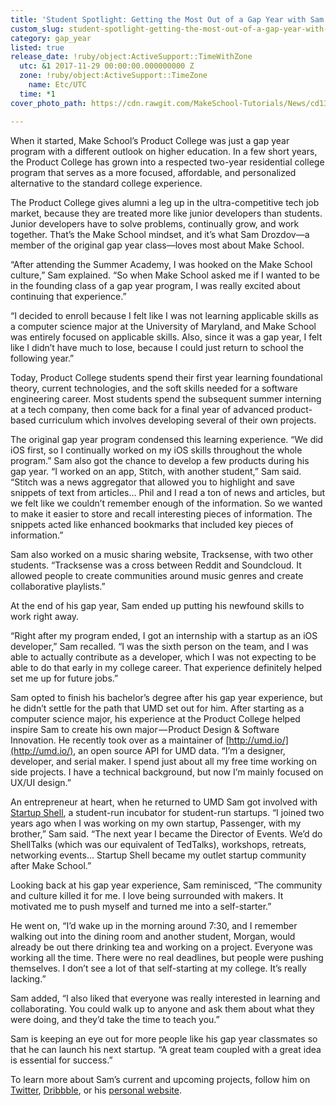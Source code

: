 ```yaml
---
title: 'Student Spotlight: Getting the Most Out of a Gap Year with Sam Drozdov'
custom_slug: student-spotlight-getting-the-most-out-of-a-gap-year-with-samdrozdov
category: gap_year
listed: true
release_date: !ruby/object:ActiveSupport::TimeWithZone
  utc: &1 2017-11-29 00:00:00.000000000 Z
  zone: !ruby/object:ActiveSupport::TimeZone
    name: Etc/UTC
  time: *1
cover_photo_path: https://cdn.rawgit.com/MakeSchool-Tutorials/News/cd13fbe9602d8dead46bc7356ac5936cff5ad3e0//76b05320-b141-43ae-a810-9a3d7160908d/cover_photo.jpeg

---
```

When it started, Make School’s Product College was just a gap year program with a different outlook on higher education. In a few short years, the Product College has grown into a respected two-year residential college program that serves as a more focused, affordable, and personalized alternative to the standard college experience.

The Product College gives alumni a leg up in the ultra-competitive tech job market, because they are treated more like junior developers than students. Junior developers have to solve problems, continually grow, and work together. That’s the Make School mindset, and it’s what Sam Drozdov―a member of the original gap year class―loves most about Make School.

“After attending the Summer Academy, I was hooked on the Make School culture,” Sam explained. “So when Make School asked me if I wanted to be in the founding class of a gap year program, I was really excited about continuing that experience.”

“I decided to enroll because I felt like I was not learning applicable skills as a computer science major at the University of Maryland, and Make School was entirely focused on applicable skills. Also, since it was a gap year, I felt like I didn’t have much to lose, because I could just return to school the following year.”

Today, Product College students spend their first year learning foundational theory, current technologies, and the soft skills needed for a software engineering career. Most students spend the subsequent summer interning at a tech company, then come back for a final year of advanced product-based curriculum which involves developing several of their own projects.

The original gap year program condensed this learning experience. “We did iOS first, so I continually worked on my iOS skills throughout the whole program.” Sam also got the chance to develop a few products during his gap year. “I worked on an app, Stitch, with another student,” Sam said. “Stitch was a news aggregator that allowed you to highlight and save snippets of text from articles… Phil and I read a ton of news and articles, but we felt like we couldn’t remember enough of the information. So we wanted to make it easier to store and recall interesting pieces of information. The snippets acted like enhanced bookmarks that included key pieces of information.”

Sam also worked on a music sharing website, Tracksense, with two other students. “Tracksense was a cross between Reddit and Soundcloud. It allowed people to create communities around music genres and create collaborative playlists.”

At the end of his gap year, Sam ended up putting his newfound skills to work right away.

“Right after my program ended, I got an internship with a startup as an iOS developer,” Sam recalled. “I was the sixth person on the team, and I was able to actually contribute as a developer, which I was not expecting to be able to do that early in my college career. That experience definitely helped set me up for future jobs.”

Sam opted to finish his bachelor’s degree after his gap year experience, but he didn’t settle for the path that UMD set out for him. After starting as a computer science major, his experience at the Product College helped inspire Sam to create his own major — Product Design & Software Innovation. He recently took over as a maintainer of [http://umd.io/](http://umd.io/), an open source API for UMD data. “I’m a designer, developer, and serial maker. I spend just about all my free time working on side projects. I have a technical background, but now I’m mainly focused on UX/UI design.”

An entrepreneur at heart, when he returned to UMD Sam got involved with [Startup Shell](https://startupshell.org/), a student-run incubator for student-run startups. “I joined two years ago when I was working on my own startup, Passenger, with my brother,” Sam said. “The next year I became the Director of Events. We’d do ShellTalks (which was our equivalent of TedTalks), workshops, retreats, networking events… Startup Shell became my outlet startup community after Make School.”

Looking back at his gap year experience, Sam reminisced, “The community and culture killed it for me. I love being surrounded with makers. It motivated me to push myself and turned me into a self-starter.”

He went on, “I’d wake up in the morning around 7:30, and I remember walking out into the dining room and another student, Morgan, would already be out there drinking tea and working on a project. Everyone was working all the time. There were no real deadlines, but people were pushing themselves. I don’t see a lot of that self-starting at my college. It’s really lacking.”

Sam added, “I also liked that everyone was really interested in learning and collaborating. You could walk up to anyone and ask them about what they were doing, and they’d take the time to teach you.”

Sam is keeping an eye out for more people like his gap year classmates so that he can launch his next startup. “A great team coupled with a great idea is essential for success.”

To learn more about Sam’s current and upcoming projects, follow him on [Twitter](https://twitter.com/samueldrozdov), [Dribbble](https://dribbble.com/droz), or his [personal website](http://samueldrozdov.com/).